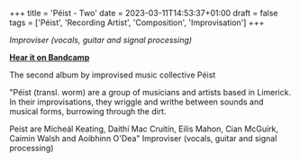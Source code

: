 +++
title = 'Péist - Two'
date = 2023-03-11T14:53:37+01:00
draft = false
tags = ['Péist', 'Recording Artist', 'Composition', 'Improvisation']
+++

_Improviser (vocals, guitar and signal processing)_

[**Hear it on Bandcamp**](https://peist.bandcamp.com/album/two)

The second album by improvised music collective Péist

"Péist (transl. worm) are a group of musicians and artists based in Limerick. In their improvisations, they wriggle and writhe between sounds and musical forms, burrowing through the dirt.

Peíst are Mícheál Keating, Daithí Mac Cruitín, Eilis Mahon, Cian McGuirk, Caimin Walsh and Aoibhinn O'Dea"	Improviser (vocals, guitar and signal processing)